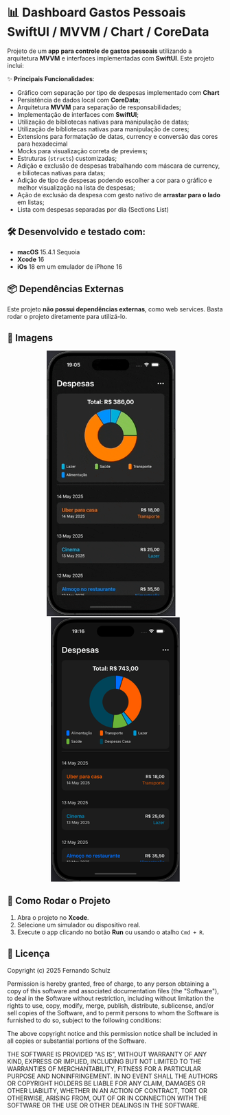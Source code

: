 # 📊 Dashboard Gastos Pessoais SwiftUI / MVVM / Chart / CoreData

Projeto de um **app para controle de gastos pessoais** utilizando a arquitetura **MVVM** e interfaces implementadas com **SwiftUI**. Este projeto inclui:

✨ **Principais Funcionalidades**:
- Gráfico com separação por tipo de despesas implementado com **Chart**
- Persistência de dados local com **CoreData**;
- Arquitetura **MVVM** para separação de responsabilidades;
- Implementação de interfaces com **SwiftUI**;
- Utilização de bibliotecas nativas para manipulação de datas;
- Utilização de bibliotecas nativas para manipulação de cores;
- Extensions para formatação de datas, currency e conversão das cores para hexadecimal
- Mocks para visualização correta de previews;
- Estruturas (`structs`) customizadas;
- Adição e exclusão de despesas trabalhando com máscara de currency, e biliotecas nativas para datas;
- Adição de tipo de despesas podendo escolher a cor para o gráfico e melhor visualização na lista de despesas;
- Ação de exclusão da despesa com gesto nativo de **arrastar para o lado** em listas;
- Lista com despesas separadas por dia (Sections List)

## 🛠 Desenvolvido e testado com:
- **macOS** 15.4.1 Sequoia
- **Xcode** 16
- **iOs** 18 em um emulador de iPhone 16

## 📦 Dependências Externas
Este projeto **não possui dependências externas**, como web services. Basta rodar o projeto diretamente para utilizá-lo.

## 📸 Imagens

<p align="center">
  <img src="dashboard-gastos-pessoais-swiftui/dashboard-gastos-pessoais-swiftui/Assets.xcassets/demo-dashboard-despesas.dataset/demo-dashboard-despesas.gif" alt="GIF do App" width="300" style="margin-right: 20px;"/>
  <img src="dashboard-gastos-pessoais-swiftui/dashboard-gastos-pessoais-swiftui/Assets.xcassets/print-dashboard.imageset/print-dashboard.png" alt="Adição de Tarefa" width="300"/>
</p>

## 🚀 Como Rodar o Projeto
1. Abra o projeto no **Xcode**.
2. Selecione um simulador ou dispositivo real.
3. Execute o app clicando no botão **Run** ou usando o atalho `Cmd + R`.

## 📄 Licença

Copyright (c) 2025 Fernando Schulz

Permission is hereby granted, free of charge, to any person obtaining a copy of this software and associated documentation files (the "Software"), to deal in the Software without restriction, including without limitation the rights to use, copy, modify, merge, publish, distribute, sublicense, and/or sell copies of the Software, and to permit persons to whom the Software is furnished to do so, subject to the following conditions:

The above copyright notice and this permission notice shall be included in all copies or substantial portions of the Software.

THE SOFTWARE IS PROVIDED "AS IS", WITHOUT WARRANTY OF ANY KIND, EXPRESS OR IMPLIED, INCLUDING BUT NOT LIMITED TO THE WARRANTIES OF MERCHANTABILITY, FITNESS FOR A PARTICULAR PURPOSE AND NONINFRINGEMENT. IN NO EVENT SHALL THE AUTHORS OR COPYRIGHT HOLDERS BE LIABLE FOR ANY CLAIM, DAMAGES OR OTHER LIABILITY, WHETHER IN AN ACTION OF CONTRACT, TORT OR OTHERWISE, ARISING FROM, OUT OF OR IN CONNECTION WITH THE SOFTWARE OR THE USE OR OTHER DEALINGS IN THE SOFTWARE.
